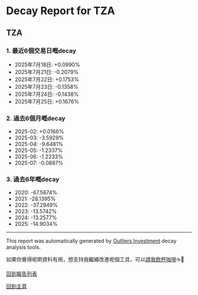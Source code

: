 # Decay Report for TZA

## TZA

### 1. 最近6個交易日嘅decay

- 2025年7月18日: +0.0990%
- 2025年7月21日: -0.2079%
- 2025年7月22日: +0.1753%
- 2025年7月23日: -0.1358%
- 2025年7月24日: -0.1438%
- 2025年7月25日: +0.1676%

### 2. 過去6個月嘅decay

- 2025-02: +0.0166%
- 2025-03: -3.5929%
- 2025-04: -9.6481%
- 2025-05: -1.2337%
- 2025-06: -1.2233%
- 2025-07: -0.0887%

### 3. 過去6年嘅decay

- 2020: -67.5874%
- 2021: -28.1395%
- 2022: -37.2949%
- 2023: -13.5742%
- 2024: -13.2577%
- 2025: -14.9034%

------------------------------
This report was automatically generated by [Outliers Investment](https://outliersecon.github.io/Outliers-Investment/) decay analysis tools.

如果你覺得呢啲資料有用，想支持我繼續改進呢個工具，可以[請我飲杯咖啡](https://buymeacoffee.com/outliersecon)☕🙏

[回到報告列表](https://outliersecon.github.io/Outliers-Investment/reports/reports_public)

[回到主頁](https://outliersecon.github.io/Outliers-Investment/)